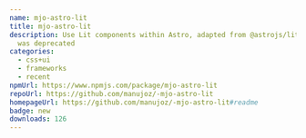 ```yaml
---
name: mjo-astro-lit
title: mjo-astro-lit
description: Use Lit components within Astro, adapted from @astrojs/lit due to
  was deprecated
categories:
  - css+ui
  - frameworks
  - recent
npmUrl: https://www.npmjs.com/package/mjo-astro-lit
repoUrl: https://github.com/manujoz/-mjo-astro-lit
homepageUrl: https://github.com/manujoz/-mjo-astro-lit#readme
badge: new
downloads: 126
---
```

